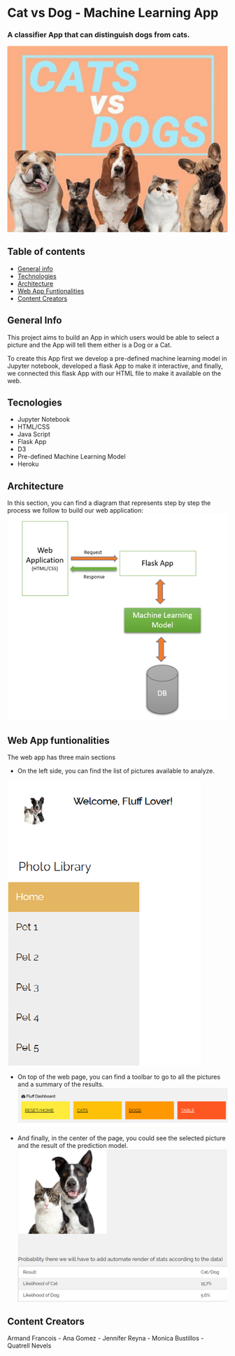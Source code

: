 # Cat vs Dog - Machine Learning App
### A classifier App that can distinguish dogs from cats.
![catgog](images/Readme_images/catdog_image.png)

## Table of contents
* [General info](#general-info)
* [Technologies](#technologies)
* [Architecture](#Architecture)
* [Web App Funtionalities](#Web-App-Funtionalities)
* [Content Creators](#Content-Creators)

## General Info
This project aims to build an App in which users would be able to select a picture and the App will tell them either is a Dog or a Cat.

To create this App first we develop a pre-defined machine learning model in Jupyter notebook, developed a flask App to make it interactive, and finally, we connected this flask App with our HTML file to make it available on the web.

## Tecnologies
* Jupyter Notebook
* HTML/CSS
* Java Script
* Flask App
* D3
* Pre-defined Machine Learning Model
* Heroku

## Architecture
In this section, you can find a diagram that represents step by step the process we follow to build our web application:
![Architecture](images/Readme_images/Architecture.png)

## Web App funtionalities
The web app has three main sections

* On the left side, you can find the list of pictures available to analyze.

![library](images/Readme_images/Library.png)

* On top of the web page, you can find a toolbar to go to all the pictures and a summary of the results.
![toolbar](images/Readme_images/Toolbar.png)

* And finally, in the center of the page, you could see the selected picture and the result of the prediction model.
![prediction](images/Readme_images/Chart.png)

## Content Creators
Armand Francois - Ana Gomez - Jennifer Reyna - Monica Bustillos - Quatrell Nevels

